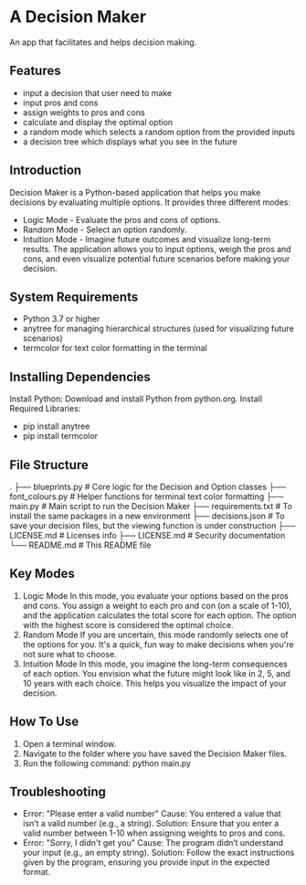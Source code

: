 # A Decision Maker

An app that facilitates and helps decision making. 

## Features
- input a decision that user need to make
- input pros and cons
- assign weights to pros and cons
- calculate and display the optimal option
- a random mode which selects a random option from the provided inputs
- a decision tree which displays what you see in the future

## Introduction
Decision Maker is a Python-based application that helps you make decisions by evaluating multiple options. It provides three different modes:
- Logic Mode - Evaluate the pros and cons of options.
- Random Mode - Select an option randomly.
- Intuition Mode - Imagine future outcomes and visualize long-term results.
The application allows you to input options, weigh the pros and cons, and even visualize potential future scenarios before making your decision.

## System Requirements
- Python 3.7 or higher
- anytree for managing hierarchical structures (used for visualizing future scenarios)
- termcolor for text color formatting in the terminal

## Installing Dependencies
Install Python: Download and install Python from python.org.
Install Required Libraries:
- pip install anytree
- pip install termcolor

## File Structure
.
├── blueprints.py            # Core logic for the Decision and Option classes
├── font_colours.py          # Helper functions for terminal text color formatting
├── main.py                  # Main script to run the Decision Maker
├── requirements.txt         # To install the same packages in a new environment
├── decisions.json           # To save your decision files, but the viewing function is under construction
├── LICENSE.md               # Licenses info
├── LICENSE.md               # Security documentation
└── README.md                # This README file

## Key Modes
1. Logic Mode
In this mode, you evaluate your options based on the pros and cons. You assign a weight to each pro and con (on a scale of 1-10), and the application calculates the total score for each option. The option with the highest score is considered the optimal choice.
2. Random Mode
If you are uncertain, this mode randomly selects one of the options for you. It's a quick, fun way to make decisions when you're not sure what to choose.
3. Intuition Mode
In this mode, you imagine the long-term consequences of each option. You envision what the future might look like in 2, 5, and 10 years with each choice. This helps you visualize the impact of your decision.

## How To Use
1. Open a terminal window.
2. Navigate to the folder where you have saved the Decision Maker files.
3. Run the following command: python main.py

## Troubleshooting
- Error: "Please enter a valid number"
Cause: You entered a value that isn’t a valid number (e.g., a string).
Solution: Ensure that you enter a valid number between 1-10 when assigning weights to pros and cons.
- Error: "Sorry, I didn't get you"
Cause: The program didn’t understand your input (e.g., an empty string).
Solution: Follow the exact instructions given by the program, ensuring you provide input in the expected format.

